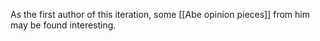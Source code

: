 As the first author of this iteration, some [[Abe opinion pieces]] from him may be found interesting. 
